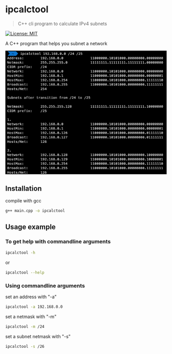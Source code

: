 # ipcalctool

> C++ cli program to calculate IPv4 subnets 

[![License: MIT](https://img.shields.io/badge/License-MIT-yellow.svg)](https://opensource.org/licenses/MIT)

A C++ program that helps you subnet a network

![example-img](example-img.png)

## Installation

compile with gcc

```sh
g++ main.cpp -o ipcalctool
```

## Usage example

### To get help with commandline arguments

```sh
ipcalctool -h
```

or

```sh
ipcalctool --help
```

### Using commandline arguments

set an address with "-a"

```sh
ipcalctool -a 192.168.0.0
```

set a netmask with "-m"

```sh
ipcalctool -m /24
```

set a subnet netmask with "-s"

```sh
ipcalctool -s /26
```

